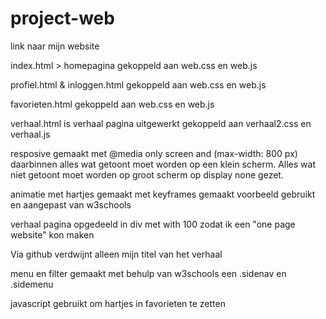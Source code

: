 # project-web
link naar mijn website

index.html > homepagina
gekoppeld aan web.css en web.js

profiel.html & inloggen.html 
gekoppeld aan web.css en web.js

favorieten.html
gekoppeld aan web.css en web.js

verhaal.html is verhaal pagina uitgewerkt
gekoppeld aan verhaal2.css en verhaal.js


resposive gemaakt met @media only screen and (max-width: 800 px)
daarbinnen alles wat getoont moet worden op een klein scherm.
Alles wat niet getoont moet worden op groot scherm op display none gezet.

animatie met hartjes gemaakt met keyframes gemaakt
voorbeeld gebruikt en aangepast van w3schools

verhaal pagina opgedeeld in div met with 100 zodat
ik een "one page website" kon maken

Via github verdwijnt alleen mijn titel van het verhaal

menu en filter gemaakt met behulp van w3schools 
een .sidenav en .sidemenu

javascript gebruikt om hartjes in favorieten te zetten
